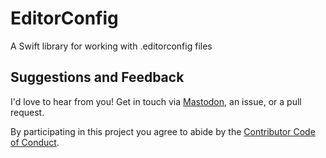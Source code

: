# EditorConfig
A Swift library for working with .editorconfig files

## Suggestions and Feedback

I'd love to hear from you! Get in touch via [Mastodon](https://mastodon.social/@mattiem), an issue, or a pull request.

By participating in this project you agree to abide by the [Contributor Code of Conduct](CODE_OF_CONDUCT.md).
